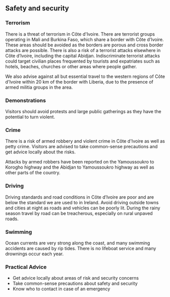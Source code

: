 ## Safety and security

### **Terrorism**

There is a threat of terrorism in Côte d'Ivoire. There are terrorist groups operating in Mali and Burkina Faso, which share a border with Côte d’Ivoire. These areas should be avoided as the borders are porous and cross border attacks are possible. There is also a risk of a terrorist attacks elsewhere in Côte d’Ivoire, including the capital Abidjan. Indiscriminate terrorist attacks could target civilian places frequented by tourists and expatriates such as hotels, beaches, churches or other areas where people gather.

We also advise against all but essential travel to the western regions of Côte d'Ivoire within 20 km of the border with Liberia, due to the presence of armed militia groups in the area.

### **Demonstrations**

Visitors should avoid protests and large public gatherings as they have the potential to turn violent.

### **Crime**

There is a risk of armed robbery and violent crime in Côte d'Ivoire as well as petty crime. Visitors are advised to take common-sense precautions and get advice locally about the risks.

Attacks by armed robbers have been reported on the Yamoussoukro to Korogho highway and the Abidjan to Yamoussoukro highway as well as other parts of the country.

### **Driving**

Driving standards and road conditions in Côte d’Ivoire are poor and are below the standard we are used to in Ireland. Avoid driving outside towns and cities at night as roads and vehicles can be poorly lit. During the rainy season travel by road can be treacherous, especially on rural unpaved roads.

### **Swimming**

Ocean currents are very strong along the coast, and many swimming accidents are caused by rip tides. There is no lifeboat service and many drownings occur each year.

### **Practical Advice**

* Get advice locally about areas of risk and security concerns
* Take common-sense precautions about safety and security
* Know who to contact in case of an emergency